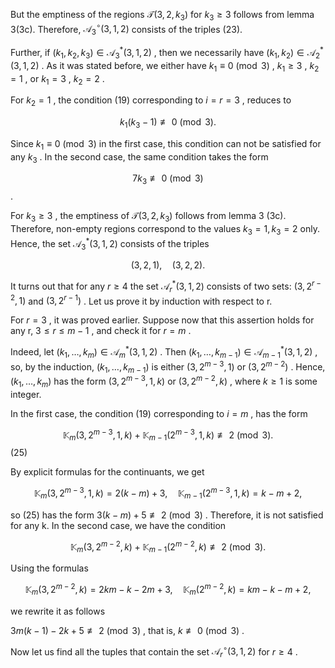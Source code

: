 But the emptiness of the regions  $\mathcal{T}(3,2,k_3)$  for  $k_3 \geq 3$  follows from lemma 3(3c). Therefore,  $\mathcal{A}_3^{\circ}(3,1,2)$  consists of the triples (23).

Further, if  $(k_1, k_2, k_3) \in \mathcal{A}_3^*(3, 1, 2)$ , then we necessarily have  $(k_1, k_2) \in \mathcal{A}_2^*(3, 1, 2)$ . As it was stated before, we either have  $k_1 \equiv 0 \pmod{3}$ ,  $k_1 \geq 3$ ,  $k_2 = 1$ , or  $k_1 = 3$ ,  $k_2 = 2$ .

For  $k_2 = 1$ , the condition (19) corresponding to  $i = r = 3$ , reduces to

$$k_1(k_3 - 1) \not\equiv 0 \pmod{3}.$$

Since  $k_1 \equiv 0 \pmod{3}$  in the first case, this condition can not be satisfied for any  $k_3$ . In the second case, the same condition takes the form

$$7k_3 \not\equiv 0 \pmod{3}$$
.

For  $k_3 \geq 3$ , the emptiness of  $\mathcal{T}(3, 2, k_3)$  follows from lemma 3 (3c). Therefore, non-empty regions correspond to the values  $k_3 = 1, k_3 = 2$  only. Hence, the set  $\mathcal{A}_3^*(3,1,2)$  consists of the triples

$$(3, 2, 1), \quad (3, 2, 2). \tag{24}$$

It turns out that for any  $r \geq 4$  the set  $\mathcal{A}_r^*(3,1,2)$  consists of two sets:  $(3,2^{r-2},1)$  and  $(3, 2^{r-1})$ . Let us prove it by induction with respect to r.

For  $r = 3$ , it was proved earlier. Suppose now that this assertion holds for any r,  $3 \leqslant r \leqslant m-1$ , and check it for  $r = m$ .

Indeed, let  $(k_1,\ldots,k_m) \in \mathcal{A}_m^*(3,1,2)$ . Then  $(k_1,\ldots,k_{m-1}) \in \mathcal{A}_{m-1}^*(3,1,2)$ , so, by the induction,  $(k_1, \ldots, k_{m-1})$  is either  $(3, 2^{m-3}, 1)$  or  $(3, 2^{m-2})$ . Hence,  $(k_1, \ldots, k_m)$  has the form  $(3, 2^{m-3}, 1, k)$  or  $(3, 2^{m-2}, k)$ , where  $k \ge 1$  is some integer.

In the first case, the condition (19) corresponding to  $i = m$ , has the form

$$\mathbb{K}_{m}(3,2^{m-3},1,k) + \mathbb{K}_{m-1}(2^{m-3},1,k) \not\equiv 2 \pmod{3}.$$
 (25)

By explicit formulas for the continuants, we get

$$\mathbb{K}_m(3, 2^{m-3}, 1, k) = 2(k - m) + 3, \quad \mathbb{K}_{m-1}(2^{m-3}, 1, k) = k - m + 2,$$

so (25) has the form  $3(k-m) + 5 \not\equiv 2 \pmod{3}$ . Therefore, it is not satisfied for any k. In the second case, we have the condition

$$\mathbb{K}_m(3, 2^{m-2}, k) + \mathbb{K}_{m-1}(2^{m-2}, k) \not\equiv 2 \pmod{3}.$$

Using the formulas

$$\mathbb{K}_m(3,2^{m-2},k) = 2km - k - 2m + 3, \quad \mathbb{K}_m(2^{m-2},k) = km - k - m + 2,$$

we rewrite it as follows

 $3m(k-1) - 2k + 5 \not\equiv 2 \pmod{3}$ , that is,  $k \not\equiv 0 \pmod{3}$ .

Now let us find all the tuples that contain the set  $\mathcal{A}_r^{\circ}(3,1,2)$  for  $r \geq 4$ .